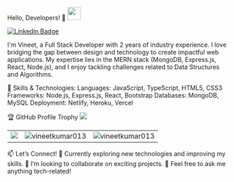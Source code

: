 Hello, Developers! 👋
<a href="https://vineetkumar013.github.io/" target="_blank"> <img height="30" src="https://img.shields.io/badge/My%20Portfolio%20%E2%86%92-gray.svg?colorA=655BE1&colorB=4F44D6&style=for-the-badge"/> </a>

[![Linkedin Badge](https://img.shields.io/badge/-Vineet-blue?style=flat-square&logo=Linkedin&logoColor=white&link=https://www.linkedin.com/in/vineet-rajput-0706b7263/)](https://www.linkedin.com/in/vineet-rajput-0706b7263/)

I'm Vineet, a Full Stack Developer with 2 years of industry experience. I love bridging the gap between design and technology to create impactful web applications. My expertise lies in the MERN stack (MongoDB, Express.js, React, Node.js), and I enjoy tackling challenges related to Data Structures and Algorithms.

🚀 Skills & Technologies:
Languages: JavaScript, TypeScript, HTML5, CSS3
Frameworks: Node.js, Express.js, React, Bootstrap
Databases: MongoDB, MySQL
Deployment: Netlify, Heroku, Vercel


🏆 GitHub Profile Trophy
<a href="https://github.com/ryo-ma/github-profile-trophy"> <img src="https://github-profile-trophy.vercel.app/?username=vineetkumar013&column=7"/> </a>


<table> <tr> <td valign="top"> <img align="center" src="https://github-readme-stats.vercel.app/api?username=vineetkumar013&show_icons=true&locale=en&theme=vue&count_private=true&hide_border=true" /> </td> <td valign="top"> <img align="center" src="https://github-readme-stats.vercel.app/api/top-langs/?username=vineetkumar013&lans-count=4" alt="vineetkumar013" /> </td> <td valign="top"> <img align="center" src="https://github-readme-streak-stats.herokuapp.com/?user=vineetkumar013&show_icons=true&locale=en&theme=vue&count_private=true&hide_border=true" alt="vineetkumar013" /> </td> </tr> </table>
📫 Let’s Connect!
🌱 Currently exploring new technologies and improving my skills.
🤝 I’m looking to collaborate on exciting projects.
💬 Feel free to ask me anything tech-related!
